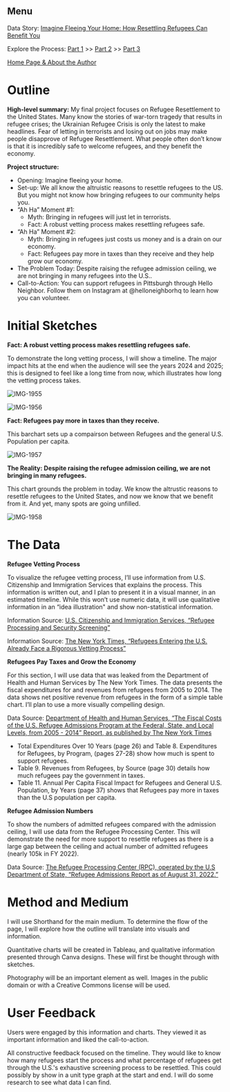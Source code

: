 <h2>Menu</h2>

Data Story: [Imagine Fleeing Your Home: How Resettling Refugees Can Benefit You](https://carnegiemellon.shorthandstories.com/imagine-fleeing-your-home/)

Explore the Process: [Part 1](https://kristinlyndal.github.io/data-viz/Project-Part-1.html) >> [Part 2](https://kristinlyndal.github.io/data-viz/Project-Part-2.html) >> [Part 3](https://kristinlyndal.github.io/data-viz/Project-Part-3.html)

[Home Page & About the Author](https://kristinlyndal.github.io/data-viz/)

# Outline 

**High-level summary:** 
My final project focuses on Refugee Resettlement to the United States. Many know the stories of war-torn tragedy that results in refugee crises; the Ukrainian Refugee Crisis is only the latest to make headlines. Fear of letting in terrorists and losing out on jobs may make people disapprove of Refugee Resettlement. What people often don’t know is that it is incredibly safe to welcome refugees, and they benefit the economy. 

**Project structure:** 
* Opening: Imagine fleeing your home. 
* Set-up: We all know the altruistic reasons to resettle refugees to the US. But you might not know how bringing refugees to our community helps you. 
* “Ah Ha” Moment #1: 
    * Myth: Bringing in refugees will just let in terrorists. 
    * Fact: A robust vetting process makes resettling refugees safe.
* “Ah Ha” Moment #2: 
    * Myth: Bringing in refugees just costs us money and is a drain on our economy.
    * Fact: Refugees pay more in taxes than they receive and they help grow our economy.
* The Problem Today: Despite raising the refugee admission ceiling, we are not bringing in many refugees into the U.S.. 
* Call-to-Action: You can support refugees in Pittsburgh through Hello Neighbor. Follow them on Instagram at @helloneighborhq to learn how you can volunteer. 

# Initial Sketches

**Fact: A robust vetting process makes resettling refugees safe.**

To demonstrate the long vetting process, I will show a timeline. The major impact hits at the end when the audience will see the years 2024 and 2025; this is designed to feel like a long time from now, which illustrates how long the vetting process takes.

![IMG-1955](https://user-images.githubusercontent.com/112270597/192164980-9ad8963a-45b9-4d2e-8681-54275ce9d637.jpg)

![IMG-1956](https://user-images.githubusercontent.com/112270597/192165011-8e95365b-3ecb-4016-9de5-cd3f72588193.jpg)

**Fact: Refugees pay more in taxes than they receive.**

This barchart sets up a compairson between Refugees and the general U.S. Population per capita. 

![IMG-1957](https://user-images.githubusercontent.com/112270597/192165020-c19f3737-2685-4d13-8b11-85a9c40e78f6.jpg)

**The Reality: Despite raising the refugee admission ceiling, we are not bringing in many refugees.**

This chart grounds the problem in today. We know the altrustic reasons to resettle refugees to the United States, and now we know that we benefit from it. And yet, many spots are going unfilled.

![IMG-1958](https://user-images.githubusercontent.com/112270597/192165045-e3ae8e14-e5fa-4337-8c0d-a070b68c8467.jpg)

# The Data

**Refugee Vetting Process** 

To visualize the refugee vetting process, I’ll use information from U.S. Citizenship and Immigration Services that explains the process. This information is written out, and I plan to present it in a visual manner, in an estimated timeline. While this won’t use numeric data, it will use qualitative information in an “idea illustration" and show non-statistical information. 

Information Source: [U.S. Citizenship and Immigration Services, “Refugee Processing and Security Screening”](https://www.uscis.gov/humanitarian/refugees-and-asylum/refugees/refugee-processing-and-security-screening)

Information Source: [The New York Times, “Refugees Entering the U.S. Already
Face a Rigorous Vetting Process”](https://www.nytimes.com/interactive/2017/01/29/us/refugee-vetting-process.html)

**Refugees Pay Taxes and Grow the Economy** 

For this section, I will use data that was leaked from the Department of Health and Human Services by The New York Times. The data presents the fiscal expenditures for and revenues from refugees from 2005 to 2014. The data shows net positive revenue from refugees in the form of a simple table chart. I’ll plan to use a more visually compelling design. 

Data Source: [Department of Health and Human Services, “The Fiscal Costs of the U.S. Refugee Admissions Program at the Federal, State, and Local  Levels, from 2005 - ­2014” Report, as published by The New York Times](https://www.nytimes.com/interactive/2017/09/19/us/politics/document-Refugee-Report.html) 

* Total Expenditures Over 10 Years (page 26) and Table 8. Expenditures for Refugees, by  Program, (pages 27-28) show how much is spent to support refugees.
* Table 9. Revenues from Refugees, by Source (page 30) details how much refugees pay the government in taxes.
* Table 11. Annual Per Capita Fiscal Impact for Refugees and General U.S. Population, by Years (page 37) shows that Refugees pay more in taxes than the U.S population per capita. 

**Refugee Admission Numbers** 

To show the numbers of admitted refugees compared with the admission ceiling, I will use data from the Refugee Processing Center. This will demonstrate the need for more support to resettle refugees as there is a large gap between the ceiling and actual number of admitted refugees (nearly 105k in FY 2022). 

Data Source: [The Refugee Processing Center (RPC), operated by the U.S Department of State, “Refugee Admissions Report as of August 31, 2022.”]( 
https://www.wrapsnet.org/admissions-and-arrivals/)

# Method and Medium
I will use Shorthand for the main medium. To determine the flow of the page, I will explore how the outline will translate into visuals and information. 

Quantitative charts will be created in Tableau, and qualitative information presented through Canva designs. These will first be thought through with sketches. 

Photography will be an important element as well. Images in the public domain or with a Creative Commons license will be used.

# User Feedback
Users were engaged by this information and charts. They viewed it as important information and liked the call-to-action. 

All constructive feedback focused on the timeline. They would like to know how many refugees start the process and what percentage of refugees get through the U.S.'s exhaustive screening process to be resettled. This could possibly by show in a unit type graph at the start and end. I will do some research to see what data I can find. 
